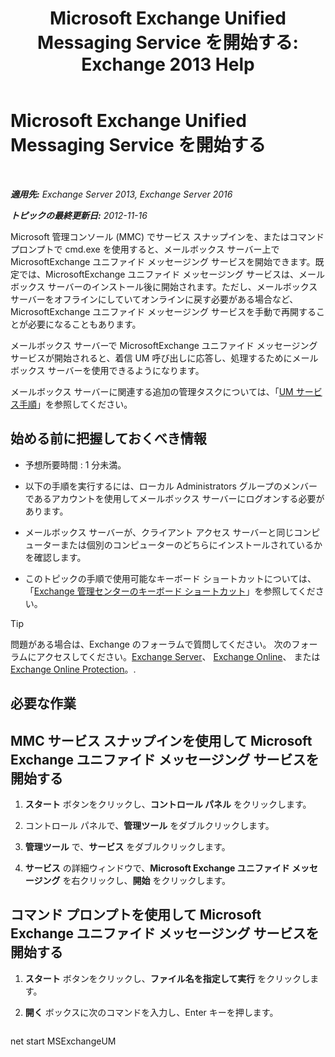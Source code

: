 ﻿---
title: 'Microsoft Exchange Unified Messaging Service を開始する: Exchange 2013 Help'
TOCTitle: Microsoft Exchange Unified Messaging Service を開始する
ms:assetid: b54008e6-172e-4435-8516-57cff740e89c
ms:mtpsurl: https://technet.microsoft.com/ja-jp/library/Bb124330(v=EXCHG.150)
ms:contentKeyID: 50555858
ms.date: 04/24/2018
mtps_version: v=EXCHG.150
ms.translationtype: HT
---

# Microsoft Exchange Unified Messaging Service を開始する

 

_**適用先:** Exchange Server 2013, Exchange Server 2016_

_**トピックの最終更新日:** 2012-11-16_

Microsoft 管理コンソール (MMC) でサービス スナップインを、またはコマンド プロンプトで cmd.exe を使用すると、メールボックス サーバー上で MicrosoftExchange ユニファイド メッセージング サービスを開始できます。既定では、MicrosoftExchange ユニファイド メッセージング サービスは、メールボックス サーバーのインストール後に開始されます。ただし、メールボックス サーバーをオフラインにしていてオンラインに戻す必要がある場合など、MicrosoftExchange ユニファイド メッセージング サービスを手動で再開することが必要になることもあります。

メールボックス サーバーで MicrosoftExchange ユニファイド メッセージング サービスが開始されると、着信 UM 呼び出しに応答し、処理するためにメールボックス サーバーを使用できるようになります。

メールボックス サーバーに関連する追加の管理タスクについては、「[UM サービス手順](um-services-procedures-exchange-2013-help.md)」を参照してください。

## 始める前に把握しておくべき情報

  - 予想所要時間 : 1 分未満。

  - 以下の手順を実行するには、ローカル Administrators グループのメンバーであるアカウントを使用してメールボックス サーバーにログオンする必要があります。

  - メールボックス サーバーが、クライアント アクセス サーバーと同じコンピューターまたは個別のコンピューターのどちらにインストールされているかを確認します。

  - このトピックの手順で使用可能なキーボード ショートカットについては、「[Exchange 管理センターのキーボード ショートカット](keyboard-shortcuts-in-the-exchange-admin-center-exchange-online-protection-help.md)」を参照してください。


> [!TIP]
> 問題がある場合は、Exchange のフォーラムで質問してください。 次のフォーラムにアクセスしてください。<A href="https://go.microsoft.com/fwlink/p/?linkid=60612">Exchange Server</A>、 <A href="https://go.microsoft.com/fwlink/p/?linkid=267542">Exchange Online</A>、 または <A href="https://go.microsoft.com/fwlink/p/?linkid=285351">Exchange Online Protection</A>。.



## 必要な作業

## MMC サービス スナップインを使用して Microsoft Exchange ユニファイド メッセージング サービスを開始する

1.  <strong>スタート</strong> ボタンをクリックし、<strong>コントロール パネル</strong> をクリックします。

2.  コントロール パネルで、<strong>管理ツール</strong> をダブルクリックします。

3.  <strong>管理ツール</strong> で、<strong>サービス</strong> をダブルクリックします。

4.  <strong>サービス</strong> の詳細ウィンドウで、<strong>Microsoft Exchange ユニファイド メッセージング</strong> を右クリックし、<strong>開始</strong> をクリックします。

## コマンド プロンプトを使用して Microsoft Exchange ユニファイド メッセージング サービスを開始する

1.  <strong>スタート</strong> ボタンをクリックし、<strong>ファイル名を指定して実行</strong> をクリックします。

2.  <strong>開く</strong> ボックスに次のコマンドを入力し、Enter キーを押します。
    
    ```powershell
net start MSExchangeUM
```

